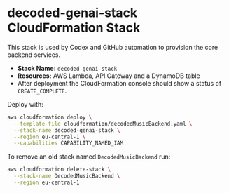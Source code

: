 # decoded-genai-stack CloudFormation Stack

This stack is used by Codex and GitHub automation to provision the core backend services.

- **Stack Name:** `decoded-genai-stack`
- **Resources:** AWS Lambda, API Gateway and a DynamoDB table
- After deployment the CloudFormation console should show a status of `CREATE_COMPLETE`.

Deploy with:

```bash
aws cloudformation deploy \
  --template-file cloudformation/decodedMusicBackend.yaml \
  --stack-name decoded-genai-stack \
  --region eu-central-1 \
  --capabilities CAPABILITY_NAMED_IAM
```

To remove an old stack named `DecodedMusicBackend` run:

```bash
aws cloudformation delete-stack \
  --stack-name DecodedMusicBackend \
  --region eu-central-1
```

